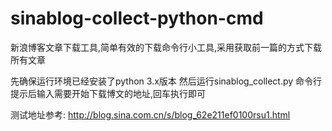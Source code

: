 # sinablog-collect-python-cmd
新浪博客文章下载工具,简单有效的下载命令行小工具,采用获取前一篇的方式下载所有文章

先确保运行环境已经安装了python 3.x版本
然后运行sinablog_collect.py
命令行提示后输入需要开始下载博文的地址,回车执行即可

测试地址参考: http://blog.sina.com.cn/s/blog_62e211ef0100rsu1.html
